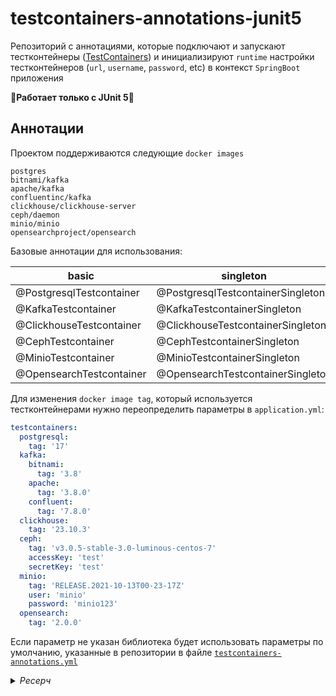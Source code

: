 # testcontainers-annotations-junit5

Репозиторий с аннотациями, которые подключают и запускают тестконтейнеры
([TestContainers](https://github.com/testcontainers/testcontainers-java)) и инициализируют `runtime` настройки
тестконтейнеров (`url`, `username`, `password`, etc)
в контекст `SpringBoot` приложения

🚨**Работает только с JUnit 5**🚨

## Аннотации

Проектом поддерживаются следующие `docker images` 

```
postgres
bitnami/kafka
apache/kafka
confluentinc/kafka
clickhouse/clickhouse-server
ceph/daemon
minio/minio
opensearchproject/opensearch
```

Базовые аннотации для использования:

| basic                    | singleton                         |
|--------------------------|-----------------------------------|
| @PostgresqlTestcontainer | @PostgresqlTestcontainerSingleton |
| @KafkaTestcontainer      | @KafkaTestcontainerSingleton      |
| @ClickhouseTestcontainer | @ClickhouseTestcontainerSingleton |
| @CephTestcontainer       | @CephTestcontainerSingleton       |
| @MinioTestcontainer      | @MinioTestcontainerSingleton      |
| @OpensearchTestcontainer | @OpensearchTestcontainerSingleton |

Для изменения `docker image tag`, который используется тестконтейнерами нужно переопределить параметры в `application.yml`:

```yml
testcontainers:
  postgresql:
    tag: '17'
  kafka:
    bitnami:
      tag: '3.8'
    apache:
      tag: '3.8.0'
    confluent:
      tag: '7.8.0'
  clickhouse:
    tag: '23.10.3'
  ceph:
    tag: 'v3.0.5-stable-3.0-luminous-centos-7'
    accessKey: 'test'
    secretKey: 'test'
  minio:
    tag: 'RELEASE.2021-10-13T00-23-17Z'
    user: 'minio'
    password: 'minio123'
  opensearch:
    tag: '2.0.0'
```

Eсли параметр не указан библиотека будет использовать параметры по умолчанию, указанные в репозитории в
файле [`testcontainers-annotations.yml`](https://github.com/ValityDev/testcontainers-annotations/blob/master/src/main/resources/testcontainers-annotations.yml)

<details>

<summary>
  <a class="btnfire small stroke"><em class="fas fa-chevron-circle-down">Ресерч</em>&nbsp;&nbsp;</a>    
</summary>

<p>
  
В домене [ValityDev](https://github.com/ValityDev) распрострена практика создания интеграционных тестов с использованием
цепочки наследования классов, когда родитель является классом с конфигом теста, в которой спрятана вся техническая
инициализация спрингового приложения и внешних зависимостей, которые по стандарту
являются [TestContainers](https://github.com/testcontainers/testcontainers-java)  

Класс-родитель с конфигом для тестов, для которых является необходимым использования `PostgreSQL` в качестве внешней
зависимости:
  
```java
  
@SpringBootTest
@Testcontainers
@DirtiesContext
@ContextConfiguration(classes = Application.class,
        initializers = Initializer.class)
public abstract class AbstractPostgreTestContainerConfig {

    private static final String POSTGRESQL_IMAGE_NAME = "postgres";
    private static final String POSTGRESQL_VERSION = "9.6";

    @Container
    public static final PostgreSQLContainer DB = new PostgreSQLContainer(DockerImageName
            .parse(POSTGRESQL_IMAGE_NAME)
            .withTag(POSTGRESQL_VERSION));

    public static class Initializer implements ApplicationContextInitializer<ConfigurableApplicationContext> {
        @Override
        public void initialize(ConfigurableApplicationContext configurableApplicationContext) {
            TestPropertyValues.of(
                    "spring.datasource.url=" + DB.getJdbcUrl(),
                    "spring.datasource.username=" + DB.getUsername(),
                    "spring.datasource.password=" + DB.getPassword(),
                    "flyway.url=" + DB.getJdbcUrl(),
                    "flyway.user=" + DB.getUsername(),
                    "flyway.password=" + DB.getPassword()
            ).applyTo(configurableApplicationContext);
        }
    }
}
  
```

К плюсам данного решения можно отнести тот факт, что сами тесты становятся более читаемым, в которых нет ничего
лишнего, кроме покрытия бизнес-логики приложения
  
Тогда типичный тест `Dao` слоя будет выглядеть как:

```java
  
class PaymentDaoTest extends AbstractPostgreTestContainerConfig {

    @Autowired
    PaymentDao paymentDao;
  
  ...

}

```

В этом моменте появилось желание избавиться от самого способо организации инициализации тестов с использованием
порождающего класса, которая влечет повышение запутанности кода, но при этом сохранить приемлемый уровень лаконичности и
простоты, свести запутанность к минимуму, избавиться от наследования

Вместо использования порождающего класса с конфигами для тестов можно использовать описание теста через аннотации в
которых содержится вся необходимая конфигурация для теста. Если здесь сравнить данный инструмент с
использованием `@Testcontaners` и `@Container`
то это является эквивалентами, но данная библиотека прячет процесс инициализации под капот. Как можно увидеть из
примеров при использовании
`@Testcontaners` появляется однообразный код который тиражируется (копипастится) по всем файлам с классами и тестами.
Если он однообразный его же можно вынести в одно место, верно?

Плюс, данный инструмент дает возможность использовать синглтон, если нет прямой необходимости перезапускать контейнер
при каждом тесте

</p>

</details> 
